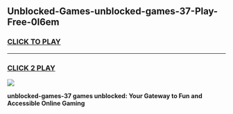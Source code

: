 
## Unblocked-Games-unblocked-games-37-Play-Free-0l6em
<h3>
<a href="https://premium76.site?title=unblocked-games-37&ref=19M">CLICK TO PLAY</a></h3>
<hr>

<h3>
<a href="https://premium76.site?title=unblocked-games-37&ref=19M">CLICK 2 PLAY</a>
  
</h3>

<a href="https://premium76.site?title=unblocked-games-37&ref=19M"><img src="https://clearcache.store/games.png"></a>


**unblocked-games-37 games unblocked: Your Gateway to Fun and Accessible Online Gaming**
